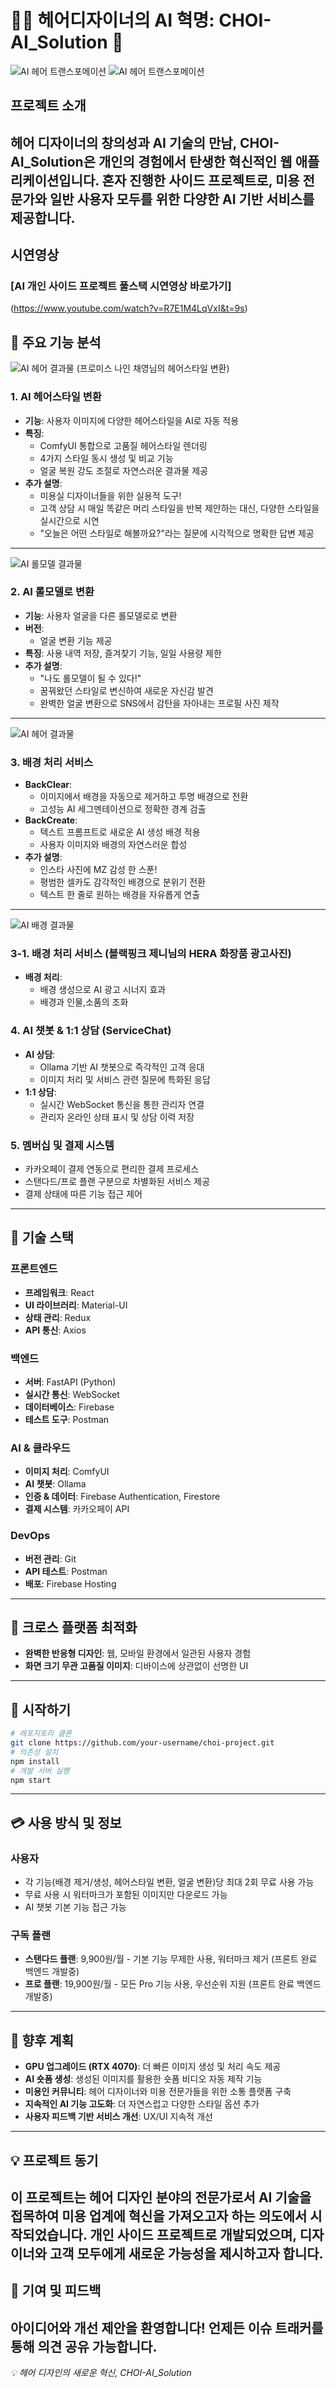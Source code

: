 # 💇‍♀️ 헤어디자이너의 AI 혁명: CHOI-AI_Solution 🤖
![AI 헤어 트랜스포메이션](./images/gitmain1.png)
![AI 헤어 트랜스포메이션](./images/gitmain2.png)
## 프로젝트 소개
헤어 디자이너의 창의성과 AI 기술의 만남, CHOI-AI_Solution은 개인의 경험에서 탄생한 혁신적인 웹 애플리케이션입니다. 혼자 진행한 사이드 프로젝트로, 미용 전문가와 일반 사용자 모두를 위한 다양한 AI 기반 서비스를 제공합니다.
---
## 시연영상
### [AI 개인 사이드 프로젝트 풀스택 시연영상 바로가기]
(https://www.youtube.com/watch?v=R7E1M4LqVxI&t=9s)
## 🌟 주요 기능 분석
![AI 헤어 결과물](./images/hair.png)
(프로미스 나인 채영님의 헤어스타일 변환)
### 1. AI 헤어스타일 변환 
* **기능**: 사용자 이미지에 다양한 헤어스타일을 AI로 자동 적용
* **특징**:
   * ComfyUI 통합으로 고품질 헤어스타일 렌더링
   * 4가지 스타일 동시 생성 및 비교 기능
   * 얼굴 복원 강도 조절로 자연스러운 결과물 제공
* **추가 설명**: 
   * 미용실 디자이너들을 위한 실용적 도구! 
   * 고객 상담 시 매일 똑같은 머리 스타일을 반복 제안하는 대신, 다양한 스타일을 실시간으로 시연
   * "오늘은 어떤 스타일로 해볼까요?"라는 질문에 시각적으로 명확한 답변 제공
     
---
![AI 롤모델 결과물](./images/face.png)
### 2. AI 롤모델로 변환
* **기능**: 사용자 얼굴을 다른 롤모델로로 변환
* **버전**:
   *  얼굴 변환 기능 제공
* **특징**: 사용 내역 저장, 즐겨찾기 기능, 일일 사용량 제한
* **추가 설명**:
   * "나도 롤모델이 될 수 있다!" 
   * 꿈꿔왔던 스타일로 변신하여 새로운 자신감 발견
   * 완벽한 얼굴 변환으로 SNS에서 감탄을 자아내는 프로필 사진 제작
---
![AI 헤어 결과물](./images/background.png)
### 3. 배경 처리 서비스 
* **BackClear**:
   * 이미지에서 배경을 자동으로 제거하고 투명 배경으로 전환
   * 고성능 AI 세그멘테이션으로 정확한 경계 검출
* **BackCreate**:
   * 텍스트 프롬프트로 새로운 AI 생성 배경 적용
   * 사용자 이미지와 배경의 자연스러운 합성
* **추가 설명**:
   * 인스타 사진에 MZ 감성 한 스푼!
   * 평범한 셀카도 감각적인 배경으로 분위기 전환
   * 텍스트 한 줄로 원하는 배경을 자유롭게 연출
---
 ![AI 배경 결과물](./images/background1.png)
### 3-1. 배경 처리 서비스 (블랙핑크 제니님의 HERA 화장품 광고사진)
* **배경 처리**:
   * 배경 생성으로 AI 광고 시너지 효과
   * 배경과 인물,소품의 조화
### 4. AI 챗봇 & 1:1 상담 (ServiceChat)
* **AI 상담**:
   * Ollama 기반 AI 챗봇으로 즉각적인 고객 응대
   * 이미지 처리 및 서비스 관련 질문에 특화된 응답
* **1:1 상담**:
   * 실시간 WebSocket 통신을 통한 관리자 연결
   * 관리자 온라인 상태 표시 및 상담 이력 저장
### 5. 멤버십 및 결제 시스템
* 카카오페이 결제 연동으로 편리한 결제 프로세스
* 스탠다드/프로 플랜 구분으로 차별화된 서비스 제공
* 결제 상태에 따른 기능 접근 제어
---
## 🔧 기술 스택
### 프론트엔드
* **프레임워크**: React
* **UI 라이브러리**: Material-UI
* **상태 관리**: Redux
* **API 통신**: Axios
### 백엔드
* **서버**: FastAPI (Python)
* **실시간 통신**: WebSocket
* **데이터베이스**: Firebase
* **테스트 도구**: Postman
### AI & 클라우드
* **이미지 처리**: ComfyUI
* **AI 챗봇**: Ollama
* **인증 & 데이터**: Firebase Authentication, Firestore
* **결제 시스템**: 카카오페이 API
### DevOps
* **버전 관리**: Git
* **API 테스트**: Postman
* **배포**: Firebase Hosting
---
## 📱 크로스 플랫폼 최적화
* **완벽한 반응형 디자인**: 웹, 모바일 환경에서 일관된 사용자 경험
* **화면 크기 무관 고품질 이미지**: 디바이스에 상관없이 선명한 UI
---
## 🚀 시작하기
```bash
# 레포지토리 클론
git clone https://github.com/your-username/choi-project.git
# 의존성 설치
npm install
# 개발 서버 실행
npm start
```
---
## 💳 사용 방식 및 정보
### 사용자
* 각 기능(배경 제거/생성, 헤어스타일 변환, 얼굴 변환)당 최대 2회 무료 사용 가능
* 무료 사용 시 워터마크가 포함된 이미지만 다운로드 가능
* AI 챗봇 기본 기능 접근 가능
### 구독 플랜
* **스탠다드 플랜**: 9,900원/월 - 기본 기능 무제한 사용, 워터마크 제거 (프론트 완료 백엔드 개발중)
* **프로 플랜**: 19,900원/월 - 모든 Pro 기능 사용, 우선순위 지원 (프론트 완료 백엔드 개발중)
---
## 🔮 향후 계획
* **GPU 업그레이드 (RTX 4070)**: 더 빠른 이미지 생성 및 처리 속도 제공
* **AI 숏폼 생성**: 생성된 이미지를 활용한 숏폼 비디오 자동 제작 기능
* **미용인 커뮤니티**: 헤어 디자이너와 미용 전문가들을 위한 소통 플랫폼 구축
* **지속적인 AI 기능 고도화**: 더 자연스럽고 다양한 스타일 옵션 추가
* **사용자 피드백 기반 서비스 개선**: UX/UI 지속적 개선
---
## 💡 프로젝트 동기
이 프로젝트는 헤어 디자인 분야의 전문가로서 AI 기술을 접목하여 미용 업계에 혁신을 가져오고자 하는 의도에서 시작되었습니다. 개인 사이드 프로젝트로 개발되었으며, 디자이너와 고객 모두에게 새로운 가능성을 제시하고자 합니다.
---
## 🤝 기여 및 피드백
아이디어와 개선 제안을 환영합니다! 언제든 이슈 트래커를 통해 의견 공유 가능합니다.
---
*💡 헤어 디자인의 새로운 혁신, CHOI-AI_Solution*
